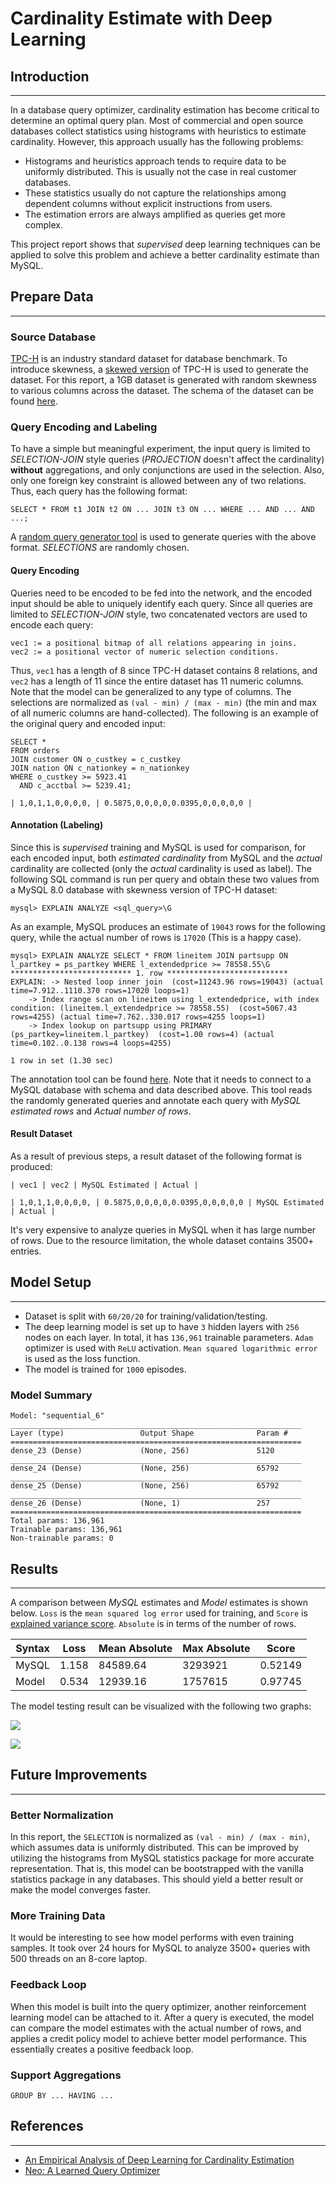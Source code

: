 # Cardinality Estimate with Deep Learning

## Introduction
---

In a database query optimizer, cardinality estimation has become critical to determine an optimal query plan. Most of commercial and  open source databases collect statistics using histograms with heuristics to estimate cardinality. However, this approach usually has the following problems:

* Histograms and heuristics approach tends to require data to be uniformly distributed. This is usually not the case in real customer databases.
* These statistics usually do not capture the relationships among dependent columns without explicit instructions from users.
* The estimation errors are always amplified as queries get more complex.

This project report shows that *supervised* deep learning techniques can be applied to solve this problem and achieve a better cardinality estimate than MySQL.

## Prepare Data
---

### Source Database
[TPC-H](http://www.tpc.org/tpch/) is an industry standard dataset for database benchmark. To introduce skewness, a [skewed version](https://www.microsoft.com/en-us/download/details.aspx?id=52430) of TPC-H is used to generate the dataset. For this report, a 1GB dataset is generated with random skewness to various columns across the dataset. The schema of the dataset can be found [here](https://github.com/bohanl/fsdl-project/blob/master/mysql_schema.sql).

### Query Encoding and Labeling
To have a simple but meaningful experiment, the input query is limited to *SELECTION-JOIN* style queries (*PROJECTION* doesn't affect the cardinality) **without** aggregations, and only conjunctions are used in the selection. Also, only one foreign key constraint is allowed between any of two relations. Thus, each query has the following format:
```
SELECT * FROM t1 JOIN t2 ON ... JOIN t3 ON ... WHERE ... AND ... AND ...;
```
A [random query generator tool](https://github.com/bohanl/fsdl-project/blob/master/tools/randgen.py) is used to generate queries with the above format. *SELECTIONS* are randomly chosen.

#### Query Encoding
Queries need to be encoded to be fed into the network, and the encoded input should be able to uniquely identify each query. Since all queries are limited to *SELECTION-JOIN* style, two concatenated vectors are used to encode each query:
```
vec1 := a positional bitmap of all relations appearing in joins.
vec2 := a positional vector of numeric selection conditions.
```
Thus, <code>vec1</code> has a length of 8 since TPC-H dataset contains 8 relations, and <code>vec2</code> has a length of 11 since the entire dataset has 11 numeric columns. Note that the model can be generalized to any type of columns. The selections are normalized as <code>(val - min) / (max - min)</code> (the min and max of all numeric columns are hand-collected). The following is an example of the original query and encoded input:
```
SELECT *
FROM orders
JOIN customer ON o_custkey = c_custkey
JOIN nation ON c_nationkey = n_nationkey
WHERE o_custkey >= 5923.41
  AND c_acctbal >= 5239.41;

| 1,0,1,1,0,0,0,0, | 0.5875,0,0,0,0,0.0395,0,0,0,0,0 |
```

#### Annotation (Labeling)
Since this is *supervised* training and MySQL is used for comparison, for each encoded input, both *estimated cardinality* from MySQL and the *actual* cardinality are collected (only the *actual* cardinality is used as label). The following SQL command is run per query and obtain these two values from a MySQL 8.0 database with skewness version of TPC-H dataset:
```
mysql> EXPLAIN ANALYZE <sql_query>\G
```
As an example, MySQL produces an estimate of <code>19043</code> rows for the following query, while the actual number of rows is <code>17020</code> (This is a happy case).
```
mysql> EXPLAIN ANALYZE SELECT * FROM lineitem JOIN partsupp ON l_partkey = ps_partkey WHERE l_extendedprice >= 78558.55\G
*************************** 1. row ***************************
EXPLAIN: -> Nested loop inner join  (cost=11243.96 rows=19043) (actual time=7.912..1110.370 rows=17020 loops=1)
    -> Index range scan on lineitem using l_extendedprice, with index condition: (lineitem.l_extendedprice >= 78558.55)  (cost=5067.43 rows=4255) (actual time=7.762..330.017 rows=4255 loops=1)
    -> Index lookup on partsupp using PRIMARY (ps_partkey=lineitem.l_partkey)  (cost=1.00 rows=4) (actual time=0.102..0.138 rows=4 loops=4255)

1 row in set (1.30 sec)
```
The annotation tool can be found [here](https://github.com/bohanl/fsdl-project/blob/master/tools/annotate.py). Note that it needs to connect to a MySQL database with schema and data described above. This tool reads the randomly generated queries and annotate each query with *MySQL estimated rows* and *Actual number of rows*.

#### Result Dataset

As a result of previous steps, a result dataset of the following format is produced:
```
| vec1 | vec2 | MySQL Estimated | Actual |

| 1,0,1,1,0,0,0,0, | 0.5875,0,0,0,0,0.0395,0,0,0,0,0 | MySQL Estimated | Actual |
```
It's very expensive to analyze queries in MySQL when it has large number of rows. Due to the resource limitation, the whole dataset contains 3500+ entries.

## Model Setup
---
* Dataset is split with ```60/20/20``` for training/validation/testing.
* The deep learning model is set up to have ```3``` hidden layers with ```256``` nodes on each layer. In total, it has ```136,961``` trainable parameters. ```Adam``` optimizer is used with ```ReLU``` activation. ```Mean squared logarithmic error``` is used as the loss function.
* The model is trained for ```1000``` episodes.

### Model Summary
```
Model: "sequential_6"
_________________________________________________________________
Layer (type)                 Output Shape              Param #   
=================================================================
dense_23 (Dense)             (None, 256)               5120      
_________________________________________________________________
dense_24 (Dense)             (None, 256)               65792     
_________________________________________________________________
dense_25 (Dense)             (None, 256)               65792     
_________________________________________________________________
dense_26 (Dense)             (None, 1)                 257       
=================================================================
Total params: 136,961
Trainable params: 136,961
Non-trainable params: 0
```

## Results
---

A comparison between *MySQL* estimates and *Model* estimates is shown below. ```Loss``` is the ```mean squared log error``` used for training, and ```Score``` is [explained variance score](https://scikit-learn.org/stable/modules/model_evaluation.html#explained-variance-score). ```Absolute``` is in terms of the number of rows.

| Syntax      | Loss         | Mean Absolute  | Max Absolute  | Score        |
| ----------- | -----------  | -----------    | -----------   | -----------  |
| MySQL       | 1.158        | 84589.64       | 3293921       | 0.52149      |
| Model       | 0.534        | 12939.16       | 1757615       | 0.97745      |

The model testing result can be visualized with the following two graphs:

![](data/mysql.png)

![](data/model.png)


## Future Improvements
---

### Better Normalization

In this report, the ```SELECTION``` is normalized as <code>(val - min) / (max - min)</code>, which assumes data is uniformly distributed. This can be improved by utilizing the histograms from MySQL statistics package for more accurate representation. That is, this model can be bootstrapped with the vanilla statistics package in any databases. This should yield a better result or make the model converges faster.

### More Training Data

It would be interesting to see how model performs with even training samples. It took over 24 hours for MySQL to analyze 3500+ queries with 500 threads on an 8-core laptop. 

### Feedback Loop

When this model is built into the query optimizer, another reinforcement learning model can be attached to it. After a query is executed, the model can compare the model estimates with the actual number of rows, and applies a credit policy model to achieve better model performance. This essentially creates a positive feedback loop.

### Support Aggregations

```
GROUP BY ... HAVING ...
```


## References
---

* [An Empirical Analysis of Deep Learning for Cardinality Estimation](https://arxiv.org/pdf/1905.06425.pdf)
* [Neo: A Learned Query Optimizer](http://www.vldb.org/pvldb/vol12/p1705-marcus.pdf)
